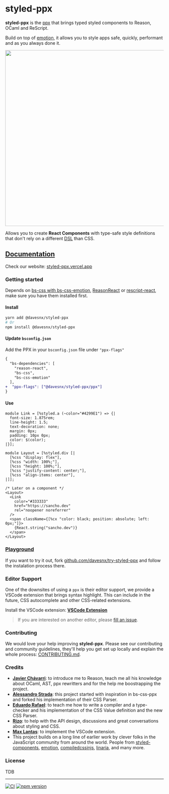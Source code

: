 # styled-ppx

**styled-ppx** is the [ppx](https://dev.realworldocaml.org/ppx.html) that brings typed styled components to Reason, OCaml and ReScript.

Build on top of [emotion](https://emotion.sh), it allows you to style apps safe, quickly, performant and as you always done it.

<p align="left">
  <img width="560px" src="./docs/images/demo.png" />
</p>

Allows you to create **React Components** with type-safe style definitions that don't rely on a different [DSL](https://en.wikipedia.org/wiki/Domain-specific_language) than CSS.

## [Documentation](https://styled-ppx.vercel.app)
<!-- Add documentation index links -->
Check our website: [styled-ppx.vercel.app](https://styled-ppx.vercel.app)

### Getting started

Depends on [bs-css with bs-css-emotion](https://github.com/giraud/bs-css), [ReasonReact](https://reasonml.github.io/reason-react/) or [rescript-react](https://github.com/rescript-lang/rescript-react), make sure you have them installed first.

#### Install

```bash
yarn add @davesnx/styled-ppx
# Or
npm install @davesnx/styled-ppx
```

#### Update `bsconfig.json`

Add the PPX in your `bsconfig.json` file under `"ppx-flags"`

```diff
{
  "bs-dependencies": [
    "reason-react",
    "bs-css",
    "bs-css-emotion"
  ],
+  "ppx-flags": ["@davesnx/styled-ppx/ppx"]
}
```

#### Use

```reason
module Link = [%styled.a (~color="#4299E1") => {|
  font-size: 1.875rem;
  line-height: 1.5;
  text-decoration: none;
  margin: 0px;
  padding: 10px 0px;
  color: $(color);
|}];

module Layout = [%styled.div [|
  [%css "display: flex"],
  [%css "width: 100%;"],
  [%css "height: 100%;"],
  [%css "justify-content: center;"],
  [%css "align-items: center"],
|]];

/* Later on a component */
<Layout>
  <Link
    color="#333333"
    href="https://sancho.dev"
    rel="noopener noreferrer"
  />
  <span className={[%cx "color: black; position: absolute; left: 0px;"]}>
    {React.string("sancho.dev")}
  </span>
</Layout>
```

### [Playground](https://github.com/davesnx/try-styled-ppx)

If you want to try it out, fork [github.com/davesnx/try-styled-ppx](https://github.com/davesnx/try-styled-ppx) and follow the instalation process there.

### Editor Support

One of the downsites of using a `ppx` is their editor support, we provide a VSCode extension that brings syntax highlight. This can include in the future, CSS autocomplete and other CSS-related extensions.

Install the VSCode extension: **[VSCode Extension](https://marketplace.visualstudio.com/items?itemName=davesnx.vscode-styled-ppx)**

> If you are interested on another editor, please [fill an issue](https://github.com/davesnx/styled-ppx/issues/new).

### Contributing

We would love your help improving **styled-ppx**. Please see our contributing and community guidelines, they'll help you get set up locally and explain the whole process: [CONTRIBUTING.md](./CONTRIBUTING.md).

### Credits

- [**Javier Chávarri**](https://github.com/jchavarri): to introduce me to Reason, teach me all his knowledge about OCaml, AST, ppx rewritters and for the help me boostrapping the project.
- [**Alessandro Strada**](https://github.com/astrada): this project started with inspiration in bs-css-ppx and forked his implementation of their CSS Parser.
- [**Eduardo Rafael**](https://github.com/EduardoRFS/): to teach me how to write a compiler and a type-checker and his implementation of the CSS Value definition and the new CSS Parser.
- [**Rizo**](https://github.com/rizo): to help with the API design, discussions and great conversations about styling and CSS.
- [**Max Lantas**](https://github.com/mnxn): to implement the VSCode extension.
- This project builds on a long line of earlier work by clever folks in the JavaScript community from around the world. People from [styled-components](https://github.com/styled-components/styled-components), [emotion](https://github.com/emotion-js/emotion), [compiledcssinjs](https://github.com/atlassian-labs/compiled), [linaria](https://github.com/callstack/linaria), and many more.

### License

TDB

---

<a href="https://github.com/davesnx/styled-ppx/actions"><img alt="CI" src="https://github.com/davesnx/styled-ppx/workflows/CI/badge.svg"></a> <a href="https://badge.fury.io/js/%40davesnx%2Fstyled-ppx"><img src="https://badge.fury.io/js/%40davesnx%2Fstyled-ppx.svg" alt="npm version"></a>
